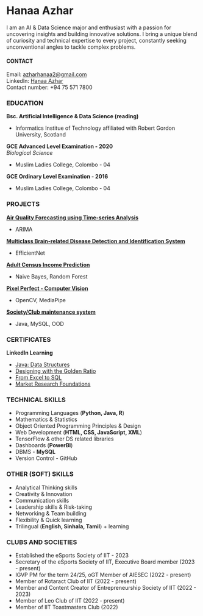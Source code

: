 # Hanaa Azhar
I am an AI & Data Science major and enthusiast with a passion for uncovering insights and building innovative solutions. I bring a unique blend of curiosity and technical expertise to every project, constantly seeking unconventional angles to tackle complex problems.

#### CONTACT
Email: azharhanaa2@gmail.com <br>
LinkedIn: [Hanaa Azhar](https://www.linkedin.com/in/hanaa-azhar-3445b5255/) <br>
Contact number: +94 75 571 7800

### EDUCATION 
 **Bsc. Artificial Intelligence & Data Science (reading)**
 - Informatics Institue of Technology affiliated with Robert Gordon University, Scotland

 **GCE Advanced Level Examination - 2020**
 <br> *Biological Science*
 - Muslim Ladies College, Colombo - 04

**GCE Ordinary Level Examination - 2016**
- Muslim Ladies College, Colombo - 04

### PROJECTS
**[Air Quality Forecasting using Time-series Analysis](https://github.com/Exper626/Air-Quality-DE)** <br>
- ARIMA

**[Multiclass Brain-related Disease Detection and Identification System](https://github.com/Uziii-man/Cranium-Cryptics)** <br>
- EfficientNet

**[Adult Census Income Prediction](https://github.com/Exper626/Census-Income-ML)** <br>
- Naive Bayes, Random Forest

**[Pixel Perfect - Computer Vision](https://github.com/Exper626/PixelPerfect)** <br>
- OpenCV, MediaPipe

**[Society/Club maintenance system](https://github.com/Exper626/Societas_Futuis)** <br>
- Java, MySQL, OOD

### CERTIFICATES
**LinkedIn Learning** <br>
- [Java: Data Structures](https://www.linkedin.com/learning/certificates/f008abc7f49b07aa8d6dc222f73421f2bcc663ac9334dca510bc883d99151486?u=76664938)
- [Designing with the Golden Ratio](https://www.linkedin.com/learning/certificates/46c649f6cd405a42f5fa281ac584b2b50e2ab11f5bf415616f0fbe9e246a6a85?u=76664938)
- [From Excel to SQL](https://www.linkedin.com/learning/certificates/69357b1e89df0b3a73c78087b11d27765e18c2091da384c32ef5d9522ae8980c?u=76664938)
- [Market Research Foundations](https://www.linkedin.com/learning/certificates/86f9df6bbb6a05839af91baa49552f0688dec26c5a3acb7292dff10e613e9d4c?u=76664938)

### TECHNICAL SKILLS
- Programming Languages (**Python, Java, R**)
- Mathematics & Statistics
- Object Oriented Programming Principles & Design
- Web Development (**HTML, CSS, JavaScript, XML**)
- TensorFlow & other DS related libraries
- Dashboards (**PowerBI**)
- DBMS - **MySQL**
- Version Control - GitHub

### OTHER (SOFT) SKILLS
- Analytical Thinking skills
- Creativity & Innovation
- Communication skills
- Leadership skills & Risk-taking
- Networking & Team building
- Flexibility & Quick learning
- Trilingual (**English, Sinhala, Tamil**) + learning

### CLUBS AND SOCIETIES
- Established the eSports Society of IIT - 2023
- Secretary of the eSports Society of IIT, Executive Board member (2023 - present)
- IGVP PM for the term 24/25, oGT Member of AIESEC (2022 - present)
- Member of Rotaract Club of IIT (2022 - present)
- Member and Content Creator of Entrepreneurship Society of IIT (2022 - 2023)
- Member of Leo Club of IIT (2022 - present)
- Member of IIT Toastmasters Club (2022)

